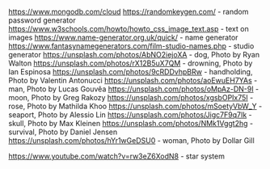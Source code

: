 https://www.mongodb.com/cloud
https://randomkeygen.com/ - random password generator
https://www.w3schools.com/howto/howto_css_image_text.asp - text on images
https://www.name-generator.org.uk/quick/ - name generator
https://www.fantasynamegenerators.com/film-studio-names.php - studio generator
https://unsplash.com/photos/AbNO2iejoXA - dog, Photo by Ryan Walton
https://unsplash.com/photos/rX12B5uX7QM - drowning, Photo by Ian Espinosa
https://unsplash.com/photos/9cRDDvhpBRw - handholding, Photo by Valentin Antonucci 
https://unsplash.com/photos/aoEwuEH7YAs - man, Photo by Lucas Gouvêa
https://unsplash.com/photos/oMpAz-DN-9I - moon, Photo by Greg Rakozy
https://unsplash.com/photos/xgsbOPIx75I - rose, Photo by Mathilda Khoo
https://unsplash.com/photos/mSoetyVbW_Y - seaport, Photo by Alessio Lin 
https://unsplash.com/photos/Jigc7F9q7Ik - skull, Photo by Max Kleinen
https://unsplash.com/photos/NMk1Vggt2hg - survival, Photo by Daniel Jensen
https://unsplash.com/photos/hYr1wGeDSU0 - woman, Photo by Dollar Gill

https://www.youtube.com/watch?v=rw3eZ6XodN8 - star system
